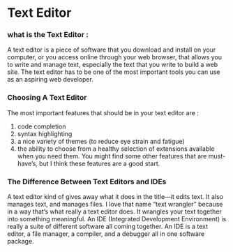 # Text Editor
### what is the Text Editor :
A text editor is a piece of software that you download and install on
your computer, or you access online through your web browser, that
allows you to write and manage text, especially the text that you write
to build a web site. The text editor has to be one of the most
important tools you can use as an aspiring web developer.

### Choosing A Text Editor
The most important features that should be in your text editor are :
1. code completion
2. syntax
highlighting
3. a nice variety of themes (to reduce eye strain and
fatigue)
4. the ability to choose from a healthy selection of
extensions available when you need them. You might find some other
features that are must-have’s, but I think these features are a good
start.

### The Difference Between Text Editors and IDEs
A text editor kind of gives away what it does in the title—it edits text.
It also manages text, and manages files. I love that name “text
wrangler” because in a way that’s what really a text editor does. It
wrangles your text together into something meaningful.
An IDE (Integrated Development Environment) is really a suite of
different software all coming together. An IDE is a text editor, a file
manager, a compiler, and a debugger all in one software package.

